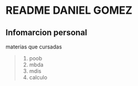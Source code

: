 # README DANIEL GOMEZ

## Infomarcion personal

  materias que cursadas
  
 > 1. poob
 > 2. mbda
 > 3. mdis
 > 4. calculo
  
